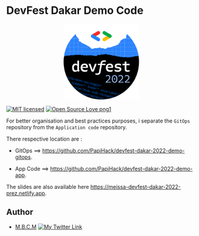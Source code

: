 # DevFest Dakar Demo Code

<p align="center">
  <a href="https://gdg.community.dev/events/details/google-gdg-dakar-presents-devfest-dakar-22/" target="blank"><img src="./screenshots/devfest-2022.png" width="200" alt="Devfest-2022" /></a>
</p>

[![MIT licensed](https://img.shields.io/badge/license-mit-blue?style=for-the-badge&logo=appveyor)](./LICENSE)
[![Open Source Love png1](https://badges.frapsoft.com/os/v1/open-source.png?v=103)](https://github.com/ellerbrock/open-source-badges/)

For better organisation and best practices purposes, i separate the `GitOps` repository from the `Application code` repository.  

There respective location are :

- GitOps ==> <https://github.com/PapiHack/devfest-dakar-2022-demo-gitops>.

- App Code ==> <https://github.com/PapiHack/devfest-dakar-2022-demo-app>.

The slides are also available here <https://meissa-devfest-dakar-2022-prez.netlify.app>.

## Author

- [M.B.C.M](https://itdev.sn)
[![My Twitter Link](https://img.shields.io/twitter/follow/the_it_dev?style=social)](https://twitter.com/the_it_dev)
